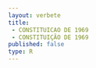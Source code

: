```yaml
---
layout: verbete
title:
 - CONSTITUICAO DE 1969
 - CONSTITUIÇÃO DE 1969
published: false
type: R
---
```


